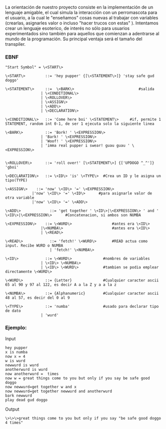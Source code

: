 La orientación de nuestro proyecto consiste en la implementación de un lenguaje amigable, el cual simula la interacción con un perromascota para el usuario, a la cual le "enseñamos" cosas nuevas al trabajar con variables (crearlas, asignarles valor o incluso "hacer trucos con estas" ). Intentamos crear un lenguaje esoterico, de interés no sólo para usuarios experimentados sino también para aquellos que comienzan a adentrarse al mundo de la programación. Su principal ventaja será el tamaño del transpiler.

### EBNF
```
"Start Symbol" = \<START\>

\<START\>         ::= 'hey pupper' {[\<STATEMENT\>]} 'stay safe gud doggo' 

\<STATEMENT\>     ::=  \<BARK\>                				#salida
                | \<CONDITIONAL\>
                | \<ROLLOVER\>
	        	| \<ASSIGN\>
	        	| \<ADD\>
	        	| \<DECLARATION\>

\<CONDITIONAL\>   ::= 'Come here boi' \<STATEMENT\>     #if, permite 1 STATEMENT, random int 0-1, de ser 1 ejecuta solo la siguiente linea

\<BARK\>          ::= 'Bork! ' \<EXPRESSION\>
                | 'Bark! ' \<EXPRESSION\>
                | 'Woof! ' \<EXPRESSION\>
                | 'imma real pupper i swear! guau guau ' \<EXPRESSION\>


\<ROLLOVER\>      ::= 'roll over!' [\<STATEMENT\>] {['UPDOGO ^_^']} 'gboi'

\<DECLARATION\>   ::= \<ID\> 'is' \<TYPE\>	#Crea un ID y le asigna un tipo(TYPE)

\<ASSIGN\>    ::= 'now' \<ID\> '=' \<EXPRESSION\>
            |'now' \<ID\> '=' \<ID\>      #para asignarle valor de otra variable
            |'now' \<ID\> '=' \<ADD\>

\<ADD\>             ::= 'get together ' \<ID\>|\<EXPRESSION\> ' and ' \<ID\>|\<EXPRESSION\>      #Concatenacion, si ambos son NUMBA 

\<EXPRESSION\>    ::= \<WURD\>                  #antes era \<ID\>
                |\<NUMBA\>                      #antes era \<ID\>
	        	| \<READ\>
	        	
\<READ\>            ::= 'fetch!' \<WURD\>		#READ actua como input. Recibe WURD o NUMBA
                    | 'fetch!' \<NUMBA\>

\<ID\>            ::= \<WURD\>         		#nombres de variables
	        	| \<ID\> \<NUMBA\>
	        	| \<ID\> \<WURD\>			#tambien se podia emplear directamente \<WURD\> 

\<WURD\>          ::= {Letter}          	#Cualquier caracter ascii 65 al 90 y 97 al 122, es decir A a la Z y a a la z

\<NUMBA\>         ::= {Alphanumeric}    	#Cualquier caracter ascii 48 al 57, es decir del 0 al 9

\<TYPE\>          ::= 'numba'           	#usado para declarar tipo de dato
	        	| 'wurd'
```
### Ejemplo:

Input
```
hey pupper
x is numba
now x = 4
w is wurd
newwurd is wurd
anotherwurd is wurd
now anotherwurd =  times
now w = great things come to you but only if you say be safe good doggo 
now newwurd=get together w and x
now newwurd=get together newwurd and anotherwurd
bark newwurd
play dead gud doggo
```
Output
```
\>\>\>great things come to you but only if you say "be safe good doggo 4 times"
```